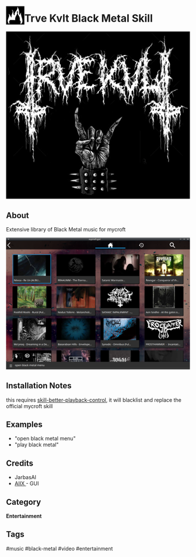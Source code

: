 # <img src='./res/icon/trvekvlt_icon.png' card_color='#40DBB0' width='50' height='50' style='vertical-align:bottom'/>Trve Kvlt Black Metal Skill

![](./res/trvekvlt_logo.png)


## About 

Extensive library of Black Metal music for mycroft

![](gui.png)

## Installation Notes

this requires [skill-better-playback-control](https://github.com/JarbasSkills/skill-better-playback-control), it will blacklist and replace the official mycroft skill

## Examples 

* "open black metal menu"
* "play black metal"

## Credits 
- JarbasAl
- [AIIX ](https://github.com/AIIX/) - GUI


## Category
**Entertainment**

## Tags
#music
#black-metal
#video
#entertainment